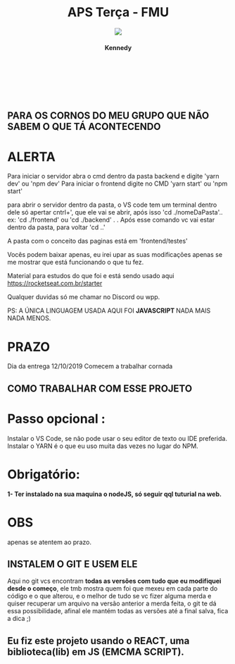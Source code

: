 <h1 align="center"> APS Terça - FMU </h1>

<p align="center">
  
  <img src="https://user-images.githubusercontent.com/56175244/66710915-2d094d00-ed58-11e9-8f83-ee4532db9032.png">
</p>

<H4 align="center"> Kennedy </H4>

<br><br><br><br><br>



## PARA OS CORNOS DO MEU GRUPO QUE NÃO SABEM O QUE TÁ ACONTECENDO 

# ALERTA 

Para iniciar o servidor abra o cmd dentro da pasta backend e digite 'yarn dev' ou 'npm dev' 
Para iniciar o frontend digite no CMD 'yarn start' ou 'npm start' 

para abrir o servidor dentro da pasta, o VS code tem um terminal dentro dele só apertar cntrl+', que ele vai se abrir, após isso 'cd ./nomeDaPasta'.. ex: 'cd ./frontend' ou 'cd ./backend' . . Após esse comando vc vai estar dentro da pasta, para voltar 'cd ..' 

A pasta com o conceito das paginas está em 'frontend/testes' 

Vocês podem baixar apenas, eu irei upar as suas modificações apenas se me mostrar que está funcionando o que tu fez. 

Material para estudos do que foi e está sendo usado aqui https://rocketseat.com.br/starter 

Qualquer duvidas só me chamar no Discord ou wpp. 

PS: A ÚNICA LINGUAGEM USADA AQUI FOI <strong> JAVASCRIPT </strong> NADA MAIS NADA MENOS. 

# PRAZO 

Dia da entrega 12/10/2019 
Comecem a trabalhar cornada

## COMO TRABALHAR COM ESSE PROJETO 

# Passo opcional :

Instalar o VS Code, se não pode usar o seu editor de texto ou IDE preferida. 
Instalar o YARN é o que eu uso muita das vezes no lugar do NPM. 


# Obrigatório: 

<b> 1- Ter instalado na sua maquina o nodeJS, só seguir qql tuturial na web. </b>

# OBS

apenas se atentem ao prazo. 


## INSTALEM O GIT E USEM ELE 

Aqui no git vcs encontram <b>todas as versões com tudo que eu modifiquei desde o começo</b>, ele tmb mostra quem foi que mexeu em cada parte do código e o que alterou, e o melhor de tudo se vc fizer alguma merda e quiser recuperar um arquivo na versão anterior a merda feita, o git te dá essa possibilidade, afinal ele mantém todas as versões até a final salva, fica a dica ;) 

## Eu fiz este projeto usando o REACT, uma biblioteca(lib) em JS (EMCMA SCRIPT). 

